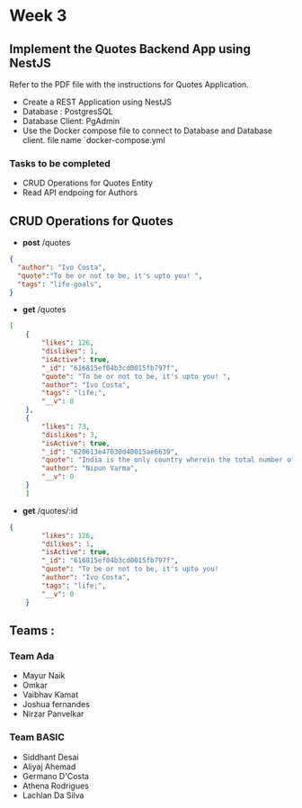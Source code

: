 # Week 3

## Implement the Quotes Backend  App using NestJS

Refer to the PDF file with the instructions for Quotes Application. 
- Create a REST Application using NestJS
- Database : PostgresSQL
- Database Client: PgAdmin
- Use the Docker compose file to connect to Database and Database client. file name `docker-compose.yml

### Tasks to be completed 
- CRUD Operations for Quotes Entity
- Read API endpoing for Authors


## CRUD Operations for Quotes 

-  **post**   /quotes 

``` json
{
  "author": "Ivo Costa",
  "quote":"To be or not to be, it's upto you! ",
  "tags": "life-goals",
}
```

- **get** /quotes

``` json
[
    {
        "likes": 126,
        "dislikes": 1,
        "isActive": true,
        "_id": "616815ef04b3cd0015fb797f",
        "quote": "To be or not to be, it's upto you! ",
        "author": "Ivo Costa",
        "tags": "life;",
        "__v": 0
    },
    {
        "likes": 73,
        "dislikes": 3,
        "isActive": true,
        "_id": "620613e47030d40015ae6639",
        "quote": "India is the only country wherein the total number of engineers exceeds the number of vehicles on the road",
        "author": "Nipun Varma",
        "__v": 0
    }
    ]
```

- **get** /quotes/:id

``` json 
{
        "likes": 126,
        "dilikes": 1,
        "isActive": true,
        "_id": "616815ef04b3cd0015fb797f",
        "quote": "To be or not to be, it's upto you!                           ",
        "author": "Ivo Costa",
        "tags": "life;",
        "__v": 0
    }
```


## Teams :

### Team Ada

 -  Mayur Naik
 - Omkar
 -  Vaibhav Kamat
 -  Joshua fernandes
- Nirzar Panvelkar


 ### Team BASIC

 - Siddhant Desai
- Aliyaj Ahemad
- Germano D'Costa
-  Athena Rodrigues
- Lachlan Da Silva




